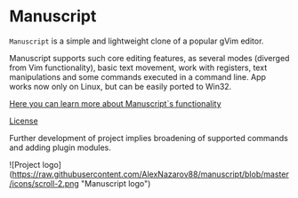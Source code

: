 # Manuscript


`Manuscript` is a simple and lightweight clone of a popular gVim editor.

Manuscript supports such core editing features, as several modes (diverged from Vim functionality), 
basic text movement, work with registers, text manipulations and some commands executed in a command line. 
App works now only on Linux, but can be easily ported to Win32. 

[Here you can learn more about Manuscript`s functionality](../blob/master/help.pdf)

[License](../blob/master/LICENSE)

Further development of project implies broadening of supported commands and adding plugin modules.

![Project logo] (https://raw.githubusercontent.com/AlexNazarov88/manuscript/blob/master/icons/scroll-2.png "Manuscript logo")